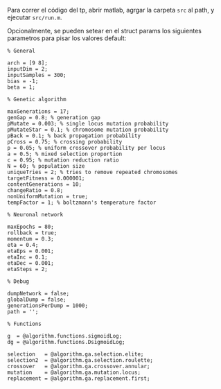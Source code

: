 Para correr el código del tp, abrir matlab, agrgar la carpeta `src` al path, y ejecutar `src/run.m`.

Opcionalmente, se pueden setear en el struct params los siguientes parametros para pisar los valores default:

```
% General

arch = [9 8];
inputDim = 2;
inputSamples = 300;
bias = -1;
beta = 1;

% Genetic algorithm

maxGenerations = 17;
genGap = 0.8; % generation gap
pMutate = 0.003; % single locus mutation probability
pMutateStar = 0.1; % chromosome mutation probability
pBack = 0.1; % back propagation probability
pCross = 0.75; % crossing probability
p = 0.05; % uniform crossover probability per locus
a = 0.5; % mixed selection proportion
c = 0.95; % mutation reduction ratio
N = 60; % population size
uniqueTries = 2; % tries to remove repeated chromosomes
targetFitness = 0.000001;
contentGenerations = 10;
changeRatio = 0.8;
nonUniformMutation = true;
tempFactor = 1; % boltzmann's temperature factor

% Neuronal network

maxEpochs = 80;
rollback = true;
momentum = 0.3;
eta = 0.4;
etaEps = 0.001;
etaInc = 0.1;
etaDec = 0.001;
etaSteps = 2;

% Debug

dumpNetwork = false;
globalDump = false;
generationsPerDump = 1000;
path = '';

% Functions

g  = @algorithm.functions.sigmoidLog;
dg = @algorithm.functions.DsigmoidLog;

selection   = @algorithm.ga.selection.elite;
selection2  = @algorithm.ga.selection.roulette;
crossover   = @algorithm.ga.crossover.annular;
mutation    = @algorithm.ga.mutation.locus;
replacement = @algorithm.ga.replacement.first;
```

